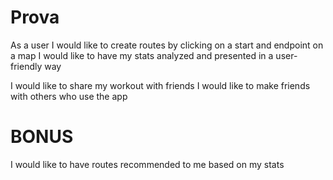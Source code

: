 # Prova

As a user
I would like to create routes by clicking on a start and endpoint on a map
I would like to have my stats analyzed and presented in a user-friendly way

I would like to share my workout with friends
I would like to make friends with others who use the app


# BONUS
I would like to have routes recommended to me based on my stats